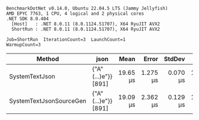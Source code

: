 ```

BenchmarkDotNet v0.14.0, Ubuntu 22.04.5 LTS (Jammy Jellyfish)
AMD EPYC 7763, 1 CPU, 4 logical and 2 physical cores
.NET SDK 8.0.404
  [Host]   : .NET 8.0.11 (8.0.1124.51707), X64 RyuJIT AVX2
  ShortRun : .NET 8.0.11 (8.0.1124.51707), X64 RyuJIT AVX2

Job=ShortRun  IterationCount=3  LaunchCount=1  
WarmupCount=3  

```
| Method                  | json                | Mean     | Error    | StdDev   | Min      | Max      | Gen0   | Allocated |
|------------------------ |-------------------- |---------:|---------:|---------:|---------:|---------:|-------:|----------:|
| SystemTextJson          | {&quot;A&quot;(...)e&quot;}} [891] | 19.65 μs | 1.275 μs | 0.070 μs | 19.58 μs | 19.72 μs | 0.0305 |   3.22 KB |
| SystemTextJsonSourceGen | {&quot;A&quot;(...)e&quot;}} [891] | 19.09 μs | 2.362 μs | 0.129 μs | 19.01 μs | 19.24 μs | 0.0305 |   3.22 KB |
